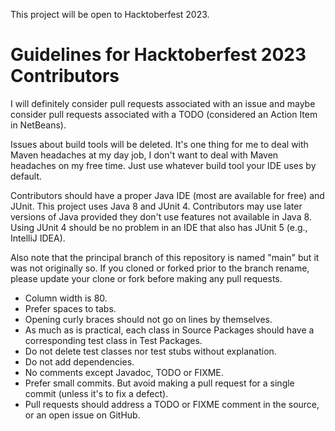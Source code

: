 This project will be open to Hacktoberfest 2023.

# Guidelines for Hacktoberfest 2023 Contributors

I will definitely consider pull requests associated with an issue and maybe 
consider pull requests associated with a TODO (considered an Action Item in 
NetBeans).

Issues about build tools will be deleted. It's one thing for me to deal with 
Maven headaches at my day job, I don't want to deal with Maven headaches on my 
free time. Just use whatever build tool your IDE uses by default.

Contributors should have a proper Java IDE (most are available for free) and 
JUnit. This project uses Java 8 and JUnit 4. Contributors may use later versions 
of Java provided they don't use features not available in Java 8. Using JUnit 4 
should be no problem in an IDE that also has JUnit 5 (e.g., IntelliJ IDEA).

Also note that the principal branch of this repository is named "main" but it 
was not originally so. If you cloned or forked prior to the branch rename, 
please update your clone or fork before making any pull requests.

* Column width is 80.
* Prefer spaces to tabs.
* Opening curly braces should not go on lines by themselves.
* As much as is practical, each class in Source Packages should have a 
corresponding test class in Test Packages.
* Do not delete test classes nor test stubs without explanation.
* Do not add dependencies.
* No comments except Javadoc, TODO or FIXME.
* Prefer small commits. But avoid making a pull request for a single commit 
 (unless it's to fix a defect).
* Pull requests should address a TODO or FIXME comment in the source, or an open 
 issue on GitHub.
